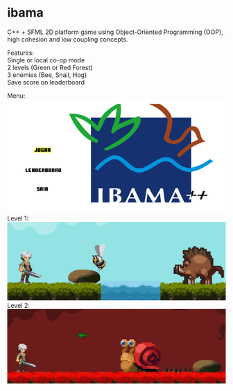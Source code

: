 # ibama
C++ + SFML 2D platform game using Object-Oriented Programming (OOP), high cohesion and low coupling concepts.

Features: \
Single or local co-op mode\
2 levels (Green or Red Forest)\
3 enemies (Bee, Snail, Hog)\
Save score on leaderboard

Menu: \
![Menu](https://github.com/vdamasceno04/ibama/blob/main/Assets/menu.png?raw=true) \
Level 1: \
![Level 1](https://github.com/vdamasceno04/ibama/blob/main/Assets/fase1.png?raw=true) \
Level 2: \
![Level 2](https://github.com/vdamasceno04/ibama/blob/main/Assets/fase2.png?raw=true)
